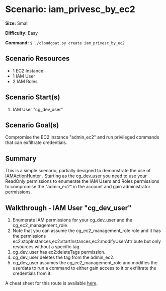 # Scenario: iam_privesc_by_ec2

**Size:** Small

**Difficulty:** Easy

**Command:** `$ ./cloudgoat.py create iam_privesc_by_ec2`

## Scenario Resources

* 1 EC2 Instance
* 1 IAM User
* 2 IAM Roles

## Scenario Start(s)

1. IAM User "cg_dev_user"

## Scenario Goal(s)

Compromise the EC2 instance "admin_ec2" and run privileged commands that can exfiltrate credentials.

## Summary

This is a simple scenario, partially designed to demonstrate the use of [IAMActionHunter](https://github.com/RhinoSecurityLabs/IAMActionHunter) . Starting as the cg_dev_user you need to use your ReadOnly permissions to enumerate the IAM Users and Roles permissions to compromise the "admin_ec2" in the account and gain administrator permissions.

## Walkthrough - IAM User "cg_dev_user"

1. Enumerate IAM permissions for your cg_dev_user and the cg_ec2_management_role
2. Note that you can assume the cg_ec2_management_role role and it has the permissions ec2:stopInstances,ec2:startInstances,ec2:modifyUserAttribute but only resources without a specific tag.
3. cg_dev_user has ec2:deleteTags permission.
4. cg_dev_user deletes the tag from the admin_ec2.
5. cg_dev_user assumes the cg_ec2_management_role and modifies the userdata to run a command to either gain access to it or exfiltrate the credentials from it.

A cheat sheet for this route is available [here](./cheat_sheet_dev_user.md).
